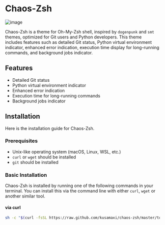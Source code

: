 # Chaos-Zsh
![image](https://github.com/kusamaxi/chaos-zsh/assets/15621959/5bb3c41c-4f82-4828-a395-cb04b9ff5bda)

Chaos-Zsh is a theme for Oh-My-Zsh shell, inspired by `dogenpunk` and `smt` themes,
optimized for Git users and Python developers. This theme includes features
such as detailed Git status, Python virtual environment indicator, enhanced
error indication, execution time display for long-running commands, and
background jobs indicator.

## Features

- Detailed Git status
- Python virtual environment indicator
- Enhanced error indication
- Execution time for long-running commands
- Background jobs indicator

## Installation

Here is the installation guide for Chaos-Zsh.

### Prerequisites

- Unix-like operating system (macOS, Linux, WSL, etc.)
- `curl` or `wget` should be installed
- `git` should be installed

### Basic Installation

Chaos-Zsh is installed by running one of the following commands in your
terminal. You can install this via the command line with either `curl`, `wget`
or another similar tool.

#### via curl

```sh
sh -c "$(curl -fsSL https://raw.github.com/kusamaxi/chaos-zsh/master/tools/install.sh)"
```
